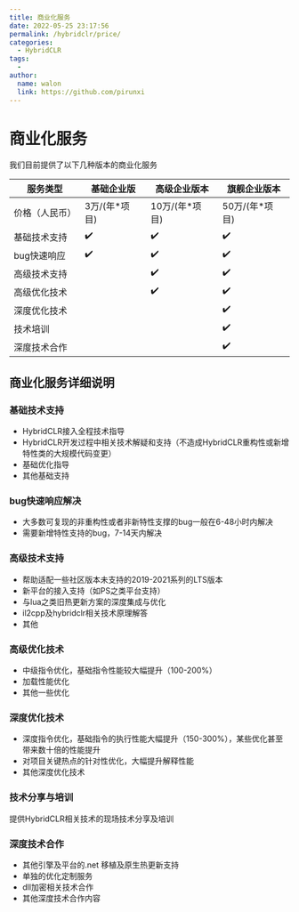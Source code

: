 ```yaml
---
title: 商业化服务
date: 2022-05-25 23:17:56
permalink: /hybridclr/price/
categories:
  - HybridCLR
tags:
  - 
author: 
  name: walon
  link: https://github.com/pirunxi
---
```


# 商业化服务

我们目前提供了以下几种版本的商业化服务

| 服务类型 | 基础企业版| 高级企业版本 | 旗舰企业版本 |
|-|-|-|-|
|价格（人民币）|3万/(年*项目)|10万/(年*项目)|50万/(年*项目) |
|基础技术支持|:heavy_check_mark:| :heavy_check_mark: |:heavy_check_mark:|
|bug快速响应|:heavy_check_mark:| :heavy_check_mark: |:heavy_check_mark:|
|高级技术支持||:heavy_check_mark: |:heavy_check_mark:|
|高级优化技术||:heavy_check_mark: |:heavy_check_mark:|
|深度优化技术|||:heavy_check_mark:|
|技术培训|||:heavy_check_mark:|
|深度技术合作|||:heavy_check_mark:|



## 商业化服务详细说明

### 基础技术支持

- HybridCLR接入全程技术指导
- HybridCLR开发过程中相关技术解疑和支持（不造成HybridCLR重构性或新增特性类的大规模代码变更）
- 基础优化指导
- 其他基础支持

### bug快速响应解决

- 大多数可复现的非重构性或者非新特性支撑的bug一般在6-48小时内解决
- 需要新增特性支持的bug，7-14天内解决

### 高级技术支持

- 帮助适配一些社区版本未支持的2019-2021系列的LTS版本
- 新平台的接入支持（如PS之类平台支持）
- 与lua之类旧热更新方案的深度集成与优化
- il2cpp及hybridclr相关技术原理解答
- 其他

### 高级优化技术

- 中级指令优化，基础指令性能较大幅提升（100-200%）
- 加载性能优化
- 其他一些优化

### 深度优化技术

- 深度指令优化，基础指令的执行性能大幅提升（150-300%），某些优化甚至带来数十倍的性能提升
- 对项目关键热点的针对性优化，大幅提升解释性能
- 其他深度优化技术

### 技术分享与培训

提供HybridCLR相关技术的现场技术分享及培训

### 深度技术合作

- 其他引擎及平台的.net 移植及原生热更新支持
- 单独的优化定制服务
- dll加密相关技术合作
- 其他深度技术合作内容




